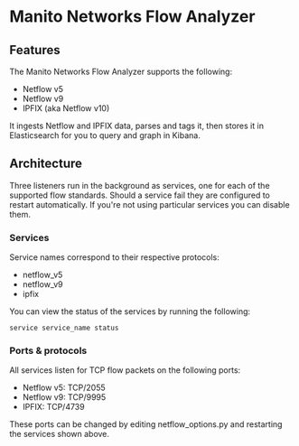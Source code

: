# Manito Networks Flow Analyzer

## Features

The Manito Networks Flow Analyzer supports the following:

- Netflow v5
- Netflow v9
- IPFIX (aka Netflow v10)

It ingests Netflow and IPFIX data, parses and tags it, then stores it in Elasticsearch for you to query and graph in Kibana.

## Architecture

Three listeners run in the background as services, one for each of the supported flow standards. Should a service fail they are
configured to restart automatically. If you're not using particular services you can disable them. 

### Services

Service names correspond to their respective protocols:

- netflow_v5
- netflow_v9
- ipfix

You can view the status of the services by running the following:

```
service service_name status
```

### Ports & protocols

All services listen for TCP flow packets on the following ports:

- Netflow v5:   TCP/2055
- Netflow v9:   TCP/9995
- IPFIX:        TCP/4739

These ports can be changed by editing netflow_options.py and restarting the services shown above.